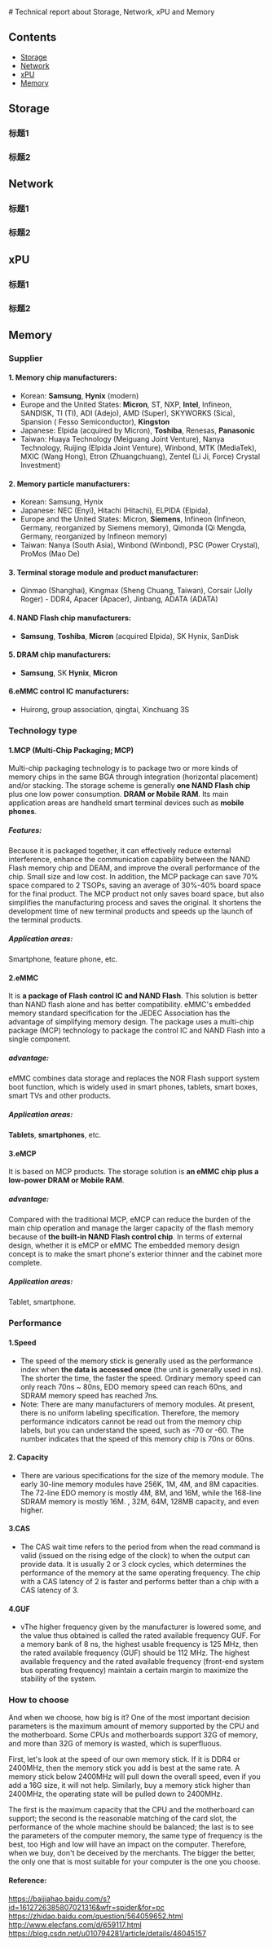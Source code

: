 ﻿﻿﻿﻿﻿﻿# Technical report about Storage, Network, xPU and Memory
## Contents
* [Storage](#Storage)
* [Network](#Network)
* [xPU](#xPU)
* [Memory](#Memory)
## Storage
### 标题1
### 标题2
## Network
### 标题1
### 标题2
## xPU
### 标题1
### 标题2
## Memory

### Supplier

#### 1. Memory chip manufacturers:
 * Korean: **Samsung**, **Hynix** (modern)
 * Europe and the United States: **Micron**, ST, NXP, **Intel**, Infineon, SANDISK, TI (TI), ADI (Adejo), AMD (Super), SKYWORKS (Sica), Spansion ( Fesso Semiconductor), **Kingston** 
 * Japanese: Elpida (acquired by Micron), **Toshiba**, Renesas, **Panasonic**
 * Taiwan: Huaya Technology (Meiguang Joint Venture), Nanya Technology, Ruijing (Elpida Joint Venture), Winbond, MTK (MediaTek), MXIC (Wang Hong), Etron (Zhuangchuang), Zentel (Li Ji, Force) Crystal Investment)
#### 2. Memory particle manufacturers:
 * Korean: Samsung, Hynix
 * Japanese: NEC (Enyi), Hitachi (Hitachi), ELPIDA (Elpida),
 * Europe and the United States: Micron, **Siemens**, Infineon (Infineon, Germany, reorganized by Siemens memory), Qimonda (Qi Mengda, Germany, reorganized by Infineon memory)
 * Taiwan: Nanya (South Asia), Winbond (Winbond), PSC (Power Crystal), ProMos (Mao De)
#### 3. Terminal storage module and product manufacturer:

 * Qinmao (Shanghai), Kingmax (Sheng Chuang, Taiwan), Corsair (Jolly Roger) - DDR4, Apacer (Apacer), Jinbang, ADATA (ADATA)

#### 4. NAND Flash chip manufacturers:

 * **Samsung**, **Toshiba**, **Micron** (acquired Elpida), SK Hynix, SanDisk

#### 5. DRAM chip manufacturers:

 * **Samsung**, SK **Hynix**, **Micron**

#### 6.eMMC control IC manufacturers:

 * Huirong, group association, qingtai, Xinchuang 3S
### Technology type

#### 1.MCP (Multi-Chip Packaging; MCP)

Multi-chip packaging technology is to package two or more kinds of memory chips in the same BGA through integration (horizontal placement) and/or stacking. The storage scheme is generally **one NAND Flash chip** plus one low power consumption. **DRAM or Mobile RAM**. Its main application areas are handheld smart terminal devices such as **mobile phones**.

##### Features:

Because it is packaged together, it can effectively reduce external interference, enhance the communication capability between the NAND Flash memory chip and DEAM, and improve the overall performance of the chip. Small size and low cost. In addition, the MCP package can save 70% space compared to 2 TSOPs, saving an average of 30%-40% board space for the final product. The MCP product not only saves board space, but also simplifies the manufacturing process and saves the original. It shortens the development time of new terminal products and speeds up the launch of the terminal products.

##### Application areas:

Smartphone, feature phone, etc.


#### 2.eMMC

It is **a package of Flash control IC and NAND Flash**. This solution is better than NAND flash alone and has better compatibility. eMMC's embedded memory standard specification for the JEDEC Association has the advantage of simplifying memory design. The package uses a multi-chip package (MCP) technology to package the control IC and NAND Flash into a single component.

##### advantage:

eMMC combines data storage and replaces the NOR Flash support system boot function, which is widely used in smart phones, tablets, smart boxes, smart TVs and other products.

##### Application areas:

**Tablets**, **smartphones**, etc.

#### 3.eMCP

It is based on MCP products. The storage solution is **an eMMC chip plus a low-power DRAM or Mobile RAM**.

##### advantage:

Compared with the traditional MCP, eMCP can reduce the burden of the main chip operation and manage the larger capacity of the flash memory because of **the built-in NAND Flash control chip**. In terms of external design, whether it is eMCP or eMMC The embedded memory design concept is to make the smart phone's exterior thinner and the cabinet more complete.

##### Application areas:

Tablet, smartphone.

### Performance
#### 1.Speed
 * The speed of the memory stick is generally used as the performance index when **the data is accessed once** (the unit is generally used in ns). The shorter the time, the faster the speed. Ordinary memory speed can only reach 70ns ~ 80ns, EDO memory speed can reach 60ns, and SDRAM memory speed has reached 7ns.
  * Note: There are many manufacturers of memory modules. At present, there is no uniform labeling specification. Therefore, the memory performance indicators cannot be read out from the memory chip labels, but you can understand the speed, such as -70 or -60. The number indicates that the speed of this memory chip is 70ns or 60ns.
#### 2. Capacity
 * There are various specifications for the size of the memory module. The early 30-line memory modules have 256K, 1M, 4M, and 8M capacities. The 72-line EDO memory is mostly 4M, 8M, and 16M, while the 168-line SDRAM memory is mostly 16M. , 32M, 64M, 128MB capacity, and even higher. 
#### 3.CAS
 * The CAS wait time refers to the period from when the read command is valid (issued on the rising edge of the clock) to when the output can provide data. It is usually 2 or 3 clock cycles, which determines the performance of the memory at the same operating frequency. The chip with a CAS latency of 2 is faster and performs better than a chip with a CAS latency of 3.
#### 4.GUF
 * vThe higher frequency given by the manufacturer is lowered some, and the value thus obtained is called the rated available frequency GUF. For a memory bank of 8 ns, the highest usable frequency is 125 MHz, then the rated available frequency (GUF) should be 112 MHz. The highest available frequency and the rated available frequency (front-end system bus operating frequency) maintain a certain margin to maximize the stability of the system.

### How to choose

And when we choose, how big is it? One of the most important decision parameters is the maximum amount of memory supported by the CPU and the motherboard. Some CPUs and motherboards support 32G of memory, and more than 32G of memory is wasted, which is superfluous.

First, let's look at the speed of our own memory stick. If it is DDR4 or 2400MHz, then the memory stick you add is best at the same rate. A memory stick below 2400MHz will pull down the overall speed, even if you add a 16G size, it will not help. Similarly, buy a memory stick higher than 2400MHz, the operating state will be pulled down to 2400MHz.

The first is the maximum capacity that the CPU and the motherboard can support; the second is the reasonable matching of the card slot, the performance of the whole machine should be balanced; the last is to see the parameters of the computer memory, the same type of frequency is the best, too High and low will have an impact on the computer. Therefore, when we buy, don't be deceived by the merchants. The bigger the better, the only one that is most suitable for your computer is the one you choose.

#### Reference:
 https://baijiahao.baidu.com/s?id=1612726385807021316&wfr=spider&for=pc
 https://zhidao.baidu.com/question/564059652.html
 http://www.elecfans.com/d/659117.html
 https://blog.csdn.net/u010794281/article/details/46045157






